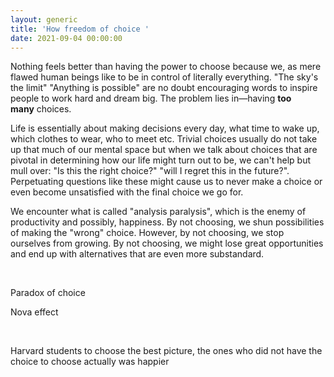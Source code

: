 ```yaml
---
layout: generic
title: 'How freedom of choice '
date: 2021-09-04 00:00:00
---
```

Nothing feels better than having the power to choose because we, as mere flawed human beings like to be in control of literally everything. "The sky's the limit" "Anything is possible" are no doubt encouraging words to inspire people to work hard and dream big. The problem lies in—having&nbsp;**too many**&nbsp;choices.&nbsp;

Life is essentially about making decisions every day, what time to wake up, which clothes to wear, who to meet etc. Trivial choices usually do not take up that much of our mental space but when we talk about choices that are pivotal in determining how our life might turn out to be, we can't help but mull over: "Is this the right choice?" "will I regret this in the future?". Perpetuating questions like these might cause us to never make a choice or even become unsatisfied with the final choice we go for.&nbsp;

We encounter what is called "analysis paralysis", which is the enemy of productivity and possibly, happiness. By not choosing, we shun possibilities of making the "wrong" choice. However, by not choosing, we stop ourselves from growing. By not choosing, we might lose great opportunities and end up with alternatives that are even more substandard.&nbsp;

&nbsp;

Paradox of choice

Nova effect

&nbsp;

Harvard students to choose the best picture, the ones who did not have the choice to choose actually was happier

&nbsp;

